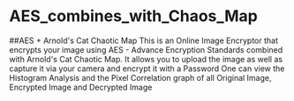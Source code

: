 # AES_combines_with_Chaos_Map
##AES + Arnold's Cat Chaotic Map
This is an Online Image Encryptor that encrypts your image using AES - Advance Encryption Standards combined with Arnold's Cat Chaotic Map.
It allows you to upload the image as well as capture it via your camera and encrypt it with a Password
One can view the Histogram Analysis and the Pixel Correlation graph of all Original Image, Encrypted Image and Decrypted Image
